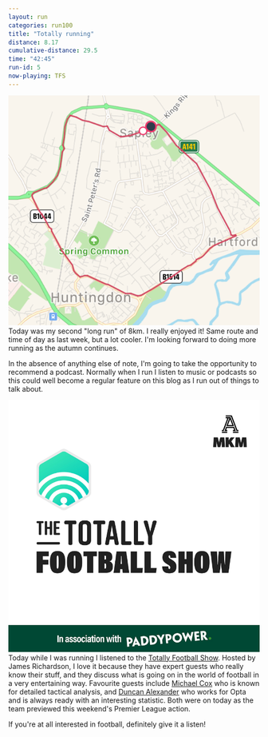 ```yaml
---
layout: run
categories: run100
title: "Totally running"
distance: 8.17
cumulative-distance: 29.5
time: "42:45"
run-id: 5
now-playing: TFS
---
```


![A map from Fitbit of my run](/assets/images/2020-09-26/fitbit-map.png)
Today was my second "long run" of 8km. I really enjoyed it! Same route and time of day as last week, but a lot cooler. I'm looking forward to doing more running as the autumn continues.

In the absence of anything else of note, I'm going to take the opportunity to recommend a podcast. Normally when I run I listen to music or podcasts so this could well become a regular feature on this blog as I run out of things to talk about.

![Totally Football Show logo](/assets/images/2020-09-26/tfs.png)
Today while I was running I listened to the [Totally Football Show](https://www.thetotallyfootballshow.com/). Hosted by James Richardson, I love it because they have expert guests who really know their stuff, and they discuss what is going on in the world of football in a very entertaining way. Favourite guests include [Michael Cox](https://twitter.com/zonal_marking) who is known for detailed tactical analysis, and [Duncan Alexander](https://twitter.com/oilysailor) who works for Opta and is always ready with an interesting statistic. Both were on today as the team previewed this weekend's Premier League action.

If you're at all interested in football, definitely give it a listen!
